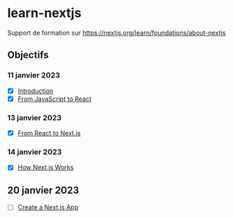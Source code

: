 # learn-nextjs

Support de formation sur https://nextjs.org/learn/foundations/about-nextjs

## Objectifs

### 11 janvier 2023

- [x] [Introduction](https://nextjs.org/learn/foundations/about-nextjs)
- [x] [From JavaScript to React](https://nextjs.org/learn/foundations/from-javascript-to-react)

### 13 janvier 2023

- [x] [From React to Next.js](https://nextjs.org/learn/foundations/from-react-to-nextjs)

### 14 janvier 2023

- [x] [How Next.js Works](https://nextjs.org/learn/foundations/how-nextjs-works)

## 20 janvier 2023
- [ ] [Create a Next.js App](https://nextjs.org/learn/basics/create-nextjs-app)
